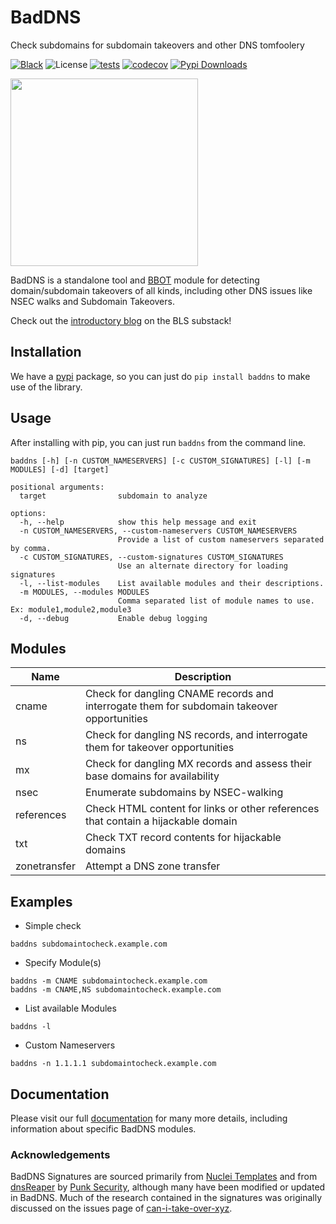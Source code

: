 # BadDNS
Check subdomains for subdomain takeovers and other DNS tomfoolery

[![Black](https://img.shields.io/badge/code%20style-black-000000.svg)](https://github.com/psf/black)
![License](https://img.shields.io/badge/license-GPLv3-f126ea.svg)
[![tests](https://github.com/blacklanternsecurity/baddns/actions/workflows/tests.yaml/badge.svg)](https://github.com/blacklanternsecurity/baddns/actions/workflows/tests.yaml)
[![codecov](https://codecov.io/gh/blacklanternsecurity/baddns/branch/main/graph/badge.svg)](https://codecov.io/gh/blacklanternsecurity/baddns)
[![Pypi Downloads](https://img.shields.io/pypi/dm/baddns)](https://pypi.org/project/baddns)

<p align="left"><img width="300" height="300" src="https://github.com/blacklanternsecurity/baddns/assets/24899338/2ca1fe25-e834-4df8-8b02-8bf8f60f6e31"></p>

BadDNS is a standalone tool and [BBOT](https://github.com/blacklanternsecurity/bbot) module for detecting domain/subdomain takeovers of all kinds, including other DNS issues like NSEC walks and Subdomain Takeovers. 

Check out the [introductory blog](https://blog.blacklanternsecurity.com/p/introducing-baddns) on the BLS substack!

## Installation

We have a [pypi](https://pypi.org/project/baddns/) package, so you can just do `pip install baddns` to make use of the library.

## Usage 

After installing with pip, you can just run `baddns` from the command line.

```
baddns [-h] [-n CUSTOM_NAMESERVERS] [-c CUSTOM_SIGNATURES] [-l] [-m MODULES] [-d] [target]

positional arguments:
  target                subdomain to analyze

options:
  -h, --help            show this help message and exit
  -n CUSTOM_NAMESERVERS, --custom-nameservers CUSTOM_NAMESERVERS
                        Provide a list of custom nameservers separated by comma.
  -c CUSTOM_SIGNATURES, --custom-signatures CUSTOM_SIGNATURES
                        Use an alternate directory for loading signatures
  -l, --list-modules    List available modules and their descriptions.
  -m MODULES, --modules MODULES
                        Comma separated list of module names to use. Ex: module1,module2,module3
  -d, --debug           Enable debug logging

```
## Modules
|  Name      | Description |
| ----------- | ----------- |
| cname      | Check for dangling CNAME records and interrogate them for subdomain takeover opportunities |
| ns   | Check for dangling NS records, and interrogate them for takeover opportunities |
| mx   | Check for dangling MX records and assess their base domains for availability |
| nsec | Enumerate subdomains by NSEC-walking |
| references | Check HTML content for links or other references that contain a hijackable domain |
| txt | Check TXT record contents for hijackable domains |
| zonetransfer | Attempt a DNS zone transfer |

## Examples

* Simple check
```
baddns subdomaintocheck.example.com
```
* Specify Module(s)
```
baddns -m CNAME subdomaintocheck.example.com
baddns -m CNAME,NS subdomaintocheck.example.com
```
* List available Modules
```
baddns -l
```
* Custom Nameservers
```
baddns -n 1.1.1.1 subdomaintocheck.example.com
```
## Documentation 

Please visit our full [documentation](https://www.blacklanternsecurity.com/baddns) for many more details, including information about specific BadDNS modules.

### Acknowledgements

BadDNS Signatures are sourced primarily from [Nuclei Templates](https://github.com/projectdiscovery/nuclei-templates) and from [dnsReaper](https://github.com/punk-security/dnsReaper) by [Punk Security](https://punksecurity.co.uk/), although many have been modified or updated in BadDNS. Much of the research contained in the signatures was originally discussed on the issues page of [can-i-take-over-xyz](https://github.com/EdOverflow/can-i-take-over-xyz).

